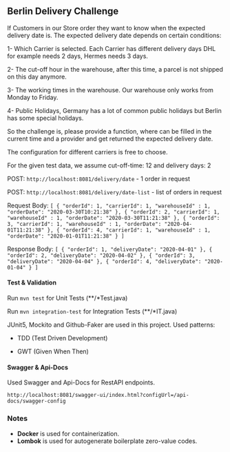 ## Berlin Delivery Challenge

If Customers in our Store order they want to know when the expected delivery date is. The expected delivery date depends on certain conditions:

1- Which Carrier is selected. Each Carrier has different delivery days DHL for example needs 2 days, Hermes needs 3 days.

2- The cut-off hour in the warehouse, after this time, a parcel is not shipped on this day anymore.

3- The working times in the warehouse. Our warehouse only works from Monday to Friday.

4- Public Holidays, Germany has a lot of common public holidays but Berlin has some special holidays.

So the challenge is, please provide a function, where can be filled in the current time and a provider and get returned the expected delivery date.

The configuration for different carriers is free to choose.

For the given test data, we assume cut-off-time: 12 and delivery days: 2

POST: `http://localhost:8081/delivery/date` - 1 order in request

POST: `http://localhost:8081/delivery/date-list` - list of orders in request

Request Body:
`
[
{
"orderId": 1,
"carrierId": 1,
"warehouseId" : 1,
"orderDate": "2020-03-30T10:21:38"
},
{
"orderId": 2,
"carrierId": 1,
"warehouseId" : 1,
"orderDate": "2020-03-30T11:21:38"
},
{
"orderId": 3,
"carrierId": 1,
"warehouseId" : 1,
"orderDate": "2020-04-01T11:21:38"
},
{
"orderId": 4,
"carrierId": 1,
"warehouseId" : 1,
"orderDate": "2020-01-01T11:21:38"
}
]
`

Response Body:
`
[
{
"orderId": 1,
"deliveryDate": "2020-04-01"
},
{
"orderId": 2,
"deliveryDate": "2020-04-02"
},
{
"orderId": 3,
"deliveryDate": "2020-04-04"
},
{
"orderId": 4,
"deliveryDate": "2020-01-04"
}
]
`


#### Test & Validation

Run `mvn test` for Unit Tests (**/*Test.java)

Run `mvn integration-test` for Integration Tests (**/*IT.java)

JUnit5, Mockito and Github-Faker are used in this project. Used patterns:

* TDD (Test Driven Development)

* GWT (Given When Then)

#### Swagger & Api-Docs

Used Swagger and Api-Docs for RestAPI endpoints.

`http://localhost:8081/swagger-ui/index.html?configUrl=/api-docs/swagger-config`


### Notes

- **Docker** is used for containerization.
- **Lombok** is used for autogenerate boilerplate zero-value codes.